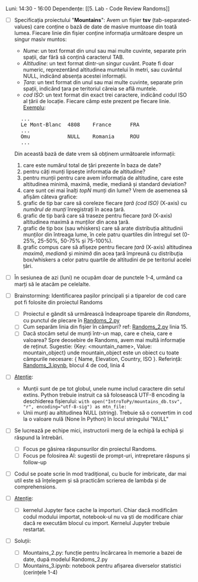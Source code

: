 Luni: 14:30 - 16:00
Dependențe: [[5. Lab - Code Review Randoms]]

- [ ] Specificația proiectului "__Mountains__":
	Avem un fișier **tsv** (tab-separated-values) care conține o bază de date de masive muntoase din toată lumea. Fiecare linie din fișier conține informația următoare despre un singur masiv muntos:
	- _Nume_: un text format din unul sau mai multe cuvinte, separate prin spații, dar fără să conțină caracterul TAB.
	- _Altitudine_: un text format dintr-un singur cuvânt. Poate fi doar numeric, reprezentând altitudinea muntelui în metri, sau cuvântul NULL, indicând absența acestei informații.
	- *Țara*: un text format din unul sau mai multe cuvinte, separate prin spații, indicând țara pe teritoriul căreia se află muntele.
	- *cod ISO*: un text format din exact trei caractere, indicând codul ISO al țării de locație.
	Fiecare câmp este prezent pe fiecare linie.
	<u>Exemplu</u>:
	<pre>
	...
	Le Mont-Blanc  4808    France      FRA
	...
	Omu            NULL    Romania     ROU
	...</pre>
	Din această bază de date vrem să obținem următoarele informații:
	1. care este numărul total de țări prezente în baza de date?
	2. pentru câți munți lipsește informația de altitudine?
	3. pentru munții pentru care avem informația de altitudine, care este altitudinea minimă, maximă, medie, mediană și standard deviation?
	4. care sunt cei mai înalți *topN* munți din lume?
	Vrem de asemenea să afișăm câteva grafice: 
	5. grafic de tip bar care să coreleze fiecare *țară (cod ISO)* (X-axis) cu *numărul de munți* înregistrați în acea țară.
	6. grafic de tip bară care să traseze pentru fiecare *țară* (X-axis) altitudinea maximă a munților din acea țară.
	7. grafic de tip box (sau whiskers) care să arate distribuția altitudinii munților din întreaga lume, în cele patru quartiles din întregul set (0-25%, 25-50%, 50-75% și 75-100%).
	8. grafic compus care să afișeze pentru fiecare *țară* (X-axis) altitudinea *maximă*, *mediană* și *minimă* din acea țară împreună cu distribuția box/whiskers a celor patru quartile de altitudini de pe teritoriul acelei țări.

- [ ] În sesiunea de azi (luni) ne ocupăm doar de punctele 1-4, urmând ca marți să le atacăm pe celelalte.
- [ ] Brainstorming: Identificarea pașilor principali și a tiparelor de cod care pot fi folosite din proiectul Randoms
	- [ ] Proiectul e gândit să urmărească îndeaproape tiparele din *Randoms*, cu punctul de plecare în [Randoms_2.py](https://github.com/FlorinTeo/CodeSinaia-2025.src/blob/main/IntroToPy/Randoms_2.py)
	- [ ] Cum separăm linia din fișier în câmpuri? ref: [Randoms_2.py](https://github.com/FlorinTeo/CodeSinaia-2025.src/blob/main/IntroToPy/Randoms_2.py) linia 15.
	- [ ] Dacă stocăm setul de munți într-un map, care e cheia, care e valoarea? Spre deosebire de Randoms, avem mai multă informație de reținut. Sugestie: {Key: <mountain_name>, Value: mountain_object} unde mountain_object este un obiect cu toate câmpurile necesare:
		{ Name, Elevation, Country, ISO }. Referință: [Randoms_3.ipynb](https://github.com/FlorinTeo/CodeSinaia-2025.src/blob/main/IntroToPy/Randoms_3.ipynb), blocul 4 de cod, linia 4
- [ ] <u>Atenție</u>:
	- Munții sunt de pe tot globul, unele nume includ caractere din setul extins. Python trebuie instruit ca să folosească UTF-8 encoding la deschiderea fișierului:
		`with open("IntroToPy/mountains_db.tsv", "r", encoding="utf-8-sig") as mtn_file:`
	- Unii munți au altitudinea NULL (string). Trebuie să o convertim in cod la o valoare nulă (None în Python) în locul stringului "NULL"
	
- [ ] Se lucrează pe echipe mici, instructorii merg de la echipă la echipă și răspund la întrebări.
	- [ ] Focus pe găsirea răspunsurilor din proiectul Randoms.
	- [ ] Focus pe folosirea AI: sugestii de prompt-uri, intrepretare răspuns și follow-up
- [ ] Codul se poate scrie în mod tradițional, cu bucle for imbricate, dar mai util este să înțelegem și să practicăm scrierea de lambda și de comprehensions.
- [ ]  <u>Atenție</u>:
	- [ ] kernelul Jupyter face cache la importuri. Chiar dacă modificăm codul modului importat, notebook-ul nu va ști de modificare chiar dacă re executăm blocul cu import. Kernelul Jupyter trebuie restartat.

- [ ] Soluții:
	- [ ] Mountains_2.py: funcție pentru încărcarea în memorie a bazei de date, după modelul Randoms_2.py
	- [ ] Mountains_3.ipynb: notebook pentru afișarea diverselor statistici (cerințele 1-4)
